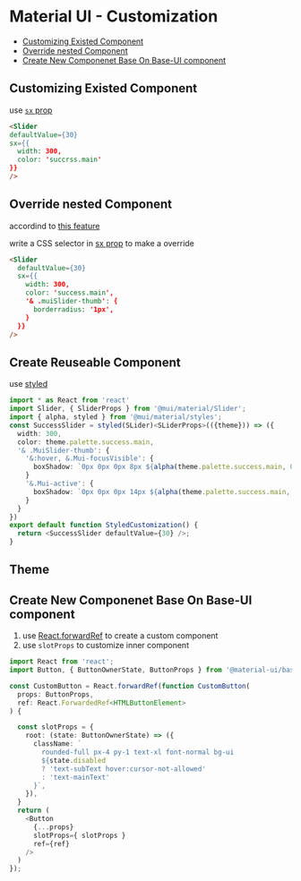 # Material UI - Customization

* [Customizing Existed Component](#customizing-existed-component)
* [Override nested Component](#override-nested-component)
* [Create New Componenet Base On Base-UI component](#create-new-componenet-base-on-base-ui-component)

## Customizing Existed Component

use [`sx` prop](material-ui-feature.md#sx-prop)

```html
<Slider
defaultValue={30}
sx={{
  width: 300,
  color: 'succrss.main'
}}
/>
```

## Override nested Component

accordind to [this feature](material-ui-feature.md##classname-format-injected-to-dom)

write a CSS selector in [sx prop](material-ui-feature.md#sx-prop) to make a override

```html
<Slider
  defaultValue={30}
  sx={{
    width: 300,
    color: 'success.main',
    '& .muiSlider-thumb': {
      borderradius: '1px',
    }
  }}
/>
```

## Create Reuseable Component

use [styled](material-ui-utility.md#styled)

```ts
import * as React from 'react'
import Slider, { SliderProps } from '@mui/material/Slider';
import { alpha, styled } from '@mui/material/styles';
const SuccessSlider = styled(SLider)<SLiderProps>(({theme})) => ({
  width: 300,
  color: theme.palette.success.main,
  '& .MuiSlider-thumb': {
    '&:hover, &.Mui-focusVisible': {
      boxShadow: `0px 0px 0px 8px ${alpha(theme.palette.success.main, 0.16)}`,
    }
    '&.Mui-active': {
      boxShadow: `0px 0px 0px 14px ${alpha(theme.palette.success.main, 0.16)}`,
    }
  }
})
export default function StyledCustomization() {
  return <SuccessSlider defaultValue={30} />;
}
```

## Theme

## Create New Componenet Base On Base-UI component

1. use [React.forwardRef](react-api-forwardref.md) to create a custom component
2. use `slotProps` to customize inner component

```ts
import React from 'react';
import Button, { ButtonOwnerState, ButtonProps } from '@material-ui/base/Button';

const CustomButton = React.forwardRef(function CustomButton(
  props: ButtonProps,
  ref: React.ForwardedRef<HTMLButtonElement>
) {

  const slotProps = {
    root: (state: ButtonOwnerState) => ({
      className: `
        rounded-full px-4 py-1 text-xl font-normal bg-ui
        ${state.disabled
        ? 'text-subText hover:cursor-not-allowed'
        : 'text-mainText'
      }`,
    }),
  }
  return (
    <Button
      {...props}
      slotProps={ slotProps }
      ref={ref}
    />
  )
});
```